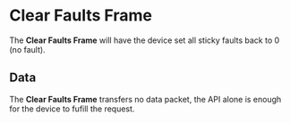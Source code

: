# Clear Faults Frame

The **Clear Faults Frame** will have the device set all sticky faults back to 0 (no fault).

## Data

The **Clear Faults Frame** transfers no data packet, the API alone is enough for the device to fufill the request.